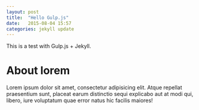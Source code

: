 ```yaml
---
layout: post
title:  "Hello Gulp.js"
date:   2015-08-04 15:57
categories: jekyll update
---
```


This is a test with Gulp.js + Jekyll.

# About lorem
Lorem ipsum dolor sit amet, consectetur adipisicing elit. Atque repellat praesentium sunt, placeat earum distinctio sequi explicabo aut at modi qui, libero, iure voluptatum quae error natus hic facilis maiores!
